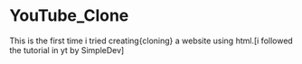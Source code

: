 # YouTube_Clone
 This is the first time i tried creating{cloning} a website using html.[i followed the tutorial in yt by SimpleDev]
